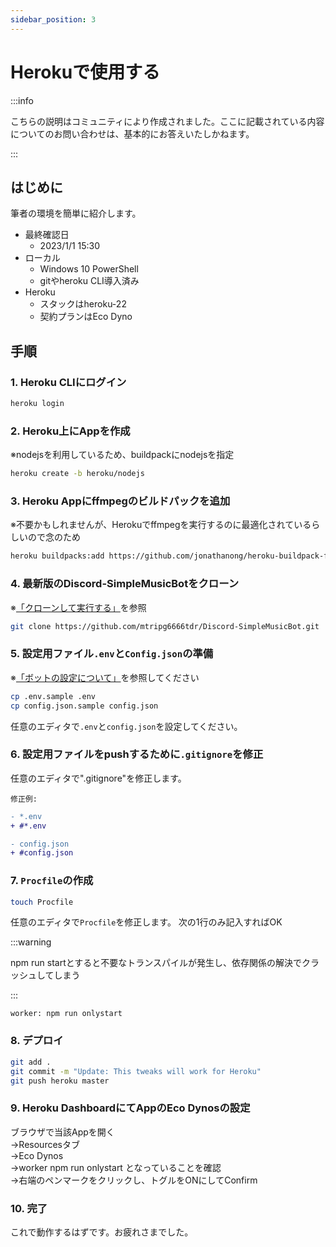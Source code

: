 ```yaml
---
sidebar_position: 3
---
```

# Herokuで使用する

:::info

こちらの説明はコミュニティにより作成されました。ここに記載されている内容についてのお問い合わせは、基本的にお答えいたしかねます。

:::

## はじめに
筆者の環境を簡単に紹介します。
- 最終確認日
  * 2023/1/1 15:30
- ローカル
  * Windows 10 PowerShell
  * gitやheroku CLI導入済み
- Heroku
  * スタックはheroku-22
  * 契約プランはEco Dyno

## 手順
### 1. Heroku CLIにログイン

  ```sh
  heroku login
  ```

### 2. Heroku上にAppを作成
   
  ※nodejsを利用しているため、buildpackにnodejsを指定

  ```sh
  heroku create -b heroku/nodejs
  ```

### 3. Heroku Appにffmpegのビルドパックを追加
  
  ※不要かもしれませんが、Herokuでffmpegを実行するのに最適化されているらしいので念のため

  ```sh
  heroku buildpacks:add https://github.com/jonathanong/heroku-buildpack-ffmpeg-latest.git
  ```

### 4. 最新版のDiscord-SimpleMusicBotをクローン
  ※[「クローンして実行する」](./normal.md)を参照

  ```sh
  git clone https://github.com/mtripg6666tdr/Discord-SimpleMusicBot.git
  ```

### 5. 設定用ファイル`.env`と`Config.json`の準備

  ※[「ボットの設定について」](./configuration.md)を参照してください

  ```sh
  cp .env.sample .env
  cp config.json.sample config.json
  ```

  任意のエディタで`.env`と`config.json`を設定してください。

### 6. 設定用ファイルをpushするために`.gitignore`を修正

任意のエディタで".gitignore"を修正します。  

`修正例:`
```diff
- *.env
+ #*.env

- config.json
+ #config.json
```

### 7. `Procfile`の作成
```sh
touch Procfile
```
任意のエディタで`Procfile`を修正します。
次の1行のみ記入すればOK  

:::warning

npm run startとすると不要なトランスパイルが発生し、依存関係の解決でクラッシュしてしまう

:::
```
worker: npm run onlystart
```

### 8. デプロイ
```sh
git add .
git commit -m "Update: This tweaks will work for Heroku"
git push heroku master
```

### 9. Heroku DashboardにてAppのEco Dynosの設定
  ブラウザで当該Appを開く  
  →Resourcesタブ  
  →Eco Dynos  
  →worker npm run onlystart となっていることを確認  
  →右端のペンマークをクリックし、トグルをONにしてConfirm  

### 10. 完了
  これで動作するはずです。お疲れさまでした。
